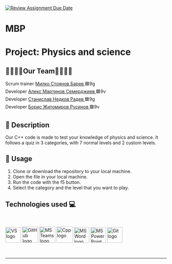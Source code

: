 [![Review Assignment Due Date](https://classroom.github.com/assets/deadline-readme-button-24ddc0f5d75046c5622901739e7c5dd533143b0c8e959d652212380cedb1ea36.svg)](https://classroom.github.com/a/7i_7W-n2)
# MBP
# Project: Physics and science

<h2 align = "left"> 👨‍👨‍👦‍👦Our Team👨‍👨‍👦‍👦</h2>
Scrum trainer <a href =https://github.com/MSBarev22 >Милко Стоянов Барев </a> 🟦9g <br>
Developer <a href =https://github.com/AMSemerdzhiev22 >Алекс Мартинов Семерджиев </a> 🟩9v <br>
Developer <a href = https://github.com/SNRadev22>Станислав Недков Радев </a> 🟦9g <br>
Developer <a href = https://github.com/BZRusinov22> Борис Житомиров Русинов </a> 🟩9v <br>

## 📎 Description
  
Our C++ code is made to test your knowledge of physics and science. It follows a quiz in 3 categories, with 7 normal levels and 2 custom levels.

## 🔶 Usage

1. Clone or download the repository to your local machine.
2. Open the file in your local machine.
3. Run the code with the f5 button.
4. Select the category and the level that you want to play.

<h2 align = "left"> Technologies used 💻</h2>
<br>
<p>
 <img src="https://upload.wikimedia.org/wikipedia/commons/thumb/2/2c/Visual_Studio_Icon_2022.svg/1200px-Visual_Studio_Icon_2022.svg.png" alt="VS  logo" width=48px/>
    <img src="https://cdn-icons-png.flaticon.com/512/2111/2111612.png" alt="GitHub logo" width = "50px"/>
    <img src="https://img.icons8.com/color/344/microsoft-teams.png" alt = "MS Teams logo" width="50px" />
    <img src="https://upload.wikimedia.org/wikipedia/commons/thumb/1/18/ISO_C%2B%2B_Logo.svg/107px-ISO_C%2B%2B_Logo.svg.png" alt = "Cpp logo" with="50px" height="50px"/>
    <img src="https://img.icons8.com/color/344/ms-word.png" alt="MS Word logo" width=48px />
    <img src="https://img.icons8.com/color/344/ms-powerpoint.png" alt="MS PowerPoint logo" width=48px />
    <img src="https://upload.wikimedia.org/wikipedia/commons/thumb/3/3f/Git_icon.svg/1200px-Git_icon.svg.png" alt="Git logo" width=48px />
 </p>
<br>
<hr>
